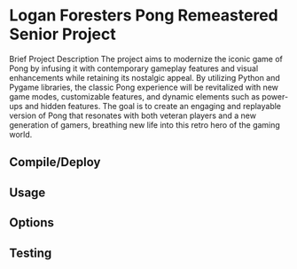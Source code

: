 # Logan Foresters Pong Remeastered Senior Project

Brief Project Description
The project aims to modernize the iconic game of Pong by infusing it with contemporary gameplay features and visual enhancements while retaining its nostalgic appeal. By utilizing Python and Pygame libraries, the classic Pong experience will be revitalized with new game modes, customizable features, and dynamic elements such as power-ups and hidden features. The goal is to create an engaging and replayable version of Pong that resonates with both veteran players and a new generation of gamers, breathing new life into this retro hero of the gaming world.

## Compile/Deploy

## Usage

## Options

## Testing

